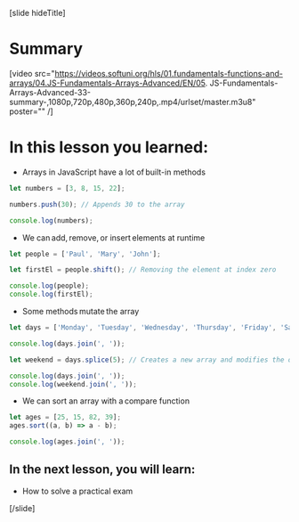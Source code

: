 [slide hideTitle]
# Summary

[video src="https://videos.softuni.org/hls/01.fundamentals-functions-and-arrays/04.JS-Fundamentals-Arrays-Advanced/EN/05. JS-Fundamentals-Arrays-Advanced-33-summary-,1080p,720p,480p,360p,240p,.mp4/urlset/master.m3u8" poster="" /]

# In this lesson you learned:

- Arrays in JavaScript have a lot of built\-in methods

```js live
let numbers = [3, 8, 15, 22];

numbers.push(30); // Appends 30 to the array

console.log(numbers);
```

- We can add, remove, or insert elements at runtime
  
```js live
let people = ['Paul', 'Mary', 'John'];

let firstEl = people.shift(); // Removing the element at index zero

console.log(people);
console.log(firstEl);
```

- Some methods mutate the array

```js live
let days = ['Monday', 'Tuesday', 'Wednesday', 'Thursday', 'Friday', 'Saturday', 'Sunday'];

console.log(days.join(', '));

let weekend = days.splice(5); // Creates a new array and modifies the original

console.log(days.join(', '));
console.log(weekend.join(', '));
```

- We can sort an array with a compare function

```js live
let ages = [25, 15, 82, 39];
ages.sort((a, b) => a - b);

console.log(ages.join(', '));
```

## In the next lesson, you will learn:

- How to solve a practical exam

[/slide]
